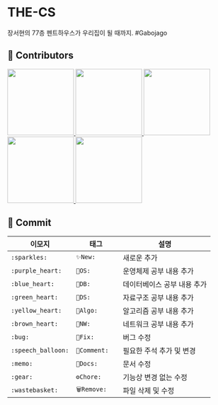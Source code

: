# THE-CS
장서현의 77층 펜트하우스가 우리집이 될 때까지. #Gabojago




## 👥 Contributors

<p>
  <a href="https://github.com/Gyuminn">
    <img src=https://user-images.githubusercontent.com/33420714/185642172-5e050702-e1bc-4b66-afd0-71bb1dbdd8ab.png width="150"  />
  </a>
  <a href="https://github.com/Juhee-Hwang">
    <img src=https://user-images.githubusercontent.com/33420714/185642169-92350697-71bb-4d59-8c32-c9c6276e05f7.png width="150" />
  </a>
  <a href="https://github.com/pcsoyeon">
    <img src=https://user-images.githubusercontent.com/33420714/185642165-b73a6d0a-94a4-4fcb-851f-6bee3a5ac271.png width="150" />
  </a>
  <a href="https://github.com/heerucan">
    <img src=https://user-images.githubusercontent.com/33420714/185642160-9fc4a7c4-4b31-46d3-8e4b-9bde84e7bf5c.png width="150"  />
  </a>
  <a href="https://github.com/seohyun-106">
    <img src=https://user-images.githubusercontent.com/33420714/185642149-4748f82e-0f15-4dac-8bb3-4c87b4dedb2c.png width="150"  />
  </a>
</p>


## 💬 Commit

|이모지|태그|설명|
|------|---|---|
|`:sparkles:`|`✨New:	`|새로운  추가|
|`:purple_heart:`|`💜OS:	`|운영체제 공부 내용 추가|
|`:blue_heart:`|`💙DB:	`|데이터베이스 공부 내용 추가|
|`:green_heart:`|`💚DS:	`|자료구조 공부 내용 추가|
|`:yellow_heart:`|`💛Algo:	`|알고리즘 공부 내용 추가|
|`:brown_heart:`|`🤎NW:	`|네트워크 공부 내용 추가|
|`:bug:`|`🐛Fix:	`|버그 수정|
|`:speech_balloon:`|`💬Comment:	`|필요한 주석 추가 및 변경|
|`:memo:`|`📝Docs:	`|문서 수정|
|`:gear:`|`⚙️Chore:	`|기능상 변경 없는 수정|
|`:wastebasket:`|`🗑Remove:	`|파일 삭제 및 수정|
